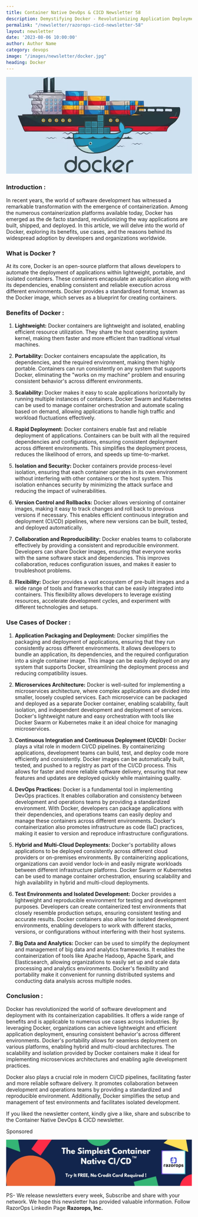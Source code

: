 ```yaml
---
title: Container Native DevOps & CICD Newsletter 58
description: Demystifying Docker - Revolutionizing Application Deployment and Scalability
permalink: "/newsletter/razorops-cicd-newsletter-58"
layout: newsletter
date: '2023-08-06 10:00:00'
author: Author Name
category: devops
image: "/images/newsletter/docker.jpg"
heading: Docker
---
```


![](/images/newsletter/docker.jpg)
<br>


### <b>Introduction :</b>

In recent years, the world of software development has witnessed a remarkable transformation with the emergence of containerization. Among the numerous containerization platforms available today, Docker has emerged as the de facto standard, revolutionizing the way applications are built, shipped, and deployed. In this article, we will delve into the world of Docker, exploring its benefits, use cases, and the reasons behind its widespread adoption by developers and organizations worldwide.

### <b> What is Docker ?</b>

At its core, Docker is an open-source platform that allows developers to automate the deployment of applications within lightweight, portable, and isolated containers. These containers encapsulate an application along with its dependencies, enabling consistent and reliable execution across different environments. Docker provides a standardised format, known as the Docker image, which serves as a blueprint for creating containers.

### <b>Benefits of Docker :</b>

1. **Lightweight:** Docker containers are lightweight and isolated, enabling efficient resource utilization. They share the host operating system kernel, making them faster and more efficient than traditional virtual machines.

2. **Portability:** Docker containers encapsulate the application, its dependencies, and the required environment, making them highly portable. Containers can run consistently on any system that supports Docker, eliminating the "works on my machine" problem and ensuring consistent behavior's across different environments.

3. **Scalability:** Docker makes it easy to scale applications horizontally by running multiple instances of containers. Docker Swarm and Kubernetes can be used to manage container orchestration and automate scaling based on demand, allowing applications to handle high traffic and workload fluctuations effectively.

4. **Rapid Deployment:** Docker containers enable fast and reliable deployment of applications. Containers can be built with all the required dependencies and configurations, ensuring consistent deployment across different environments. This simplifies the deployment process, reduces the likelihood of errors, and speeds up time-to-market.

5. **Isolation and Security:** Docker containers provide process-level isolation, ensuring that each container operates in its own environment without interfering with other containers or the host system. This isolation enhances security by minimizing the attack surface and reducing the impact of vulnerabilities.

6. **Version Control and Rollbacks:** Docker allows versioning of container images, making it easy to track changes and roll back to previous versions if necessary. This enables efficient continuous integration and deployment (CI/CD) pipelines, where new versions can be built, tested, and deployed automatically.

7. **Collaboration and Reproducibility:** Docker enables teams to collaborate effectively by providing a consistent and reproducible environment. Developers can share Docker images, ensuring that everyone works with the same software stack and dependencies. This improves collaboration, reduces configuration issues, and makes it easier to troubleshoot problems.

8. **Flexibility:** Docker provides a vast ecosystem of pre-built images and a wide range of tools and frameworks that can be easily integrated into containers. This flexibility allows developers to leverage existing resources, accelerate development cycles, and experiment with different technologies and setups.

### <b>Use Cases of Docker :</b>

1. **Application Packaging and Deployment:** Docker simplifies the packaging and deployment of applications, ensuring that they run consistently across different environments. It allows developers to bundle an application, its dependencies, and the required configuration into a single container image. This image can be easily deployed on any system that supports Docker, streamlining the deployment process and reducing compatibility issues.

2. **Microservices Architecture:** Docker is well-suited for implementing a microservices architecture, where complex applications are divided into smaller, loosely coupled services. Each microservice can be packaged and deployed as a separate Docker container, enabling scalability, fault isolation, and independent development and deployment of services. Docker's lightweight nature and easy orchestration with tools like Docker Swarm or Kubernetes make it an ideal choice for managing microservices.

3. **Continuous Integration and Continuous Deployment (CI/CD):** Docker plays a vital role in modern CI/CD pipelines. By containerizing applications, development teams can build, test, and deploy code more efficiently and consistently. Docker images can be automatically built, tested, and pushed to a registry as part of the CI/CD process. This allows for faster and more reliable software delivery, ensuring that new features and updates are deployed quickly while maintaining quality.

4. **DevOps Practices:** Docker is a fundamental tool in implementing DevOps practices. It enables collaboration and consistency between development and operations teams by providing a standardized environment. With Docker, developers can package applications with their dependencies, and operations teams can easily deploy and manage these containers across different environments. Docker's containerization also promotes infrastructure as code (IaC) practices, making it easier to version and reproduce infrastructure configurations.

5. **Hybrid and Multi-Cloud Deployments:** Docker's portability allows applications to be deployed consistently across different cloud providers or on-premises environments. By containerizing applications, organizations can avoid vendor lock-in and easily migrate workloads between different infrastructure platforms. Docker Swarm or Kubernetes can be used to manage container orchestration, ensuring scalability and high availability in hybrid and multi-cloud deployments.

6. **Test Environments and Isolated Development:** Docker provides a lightweight and reproducible environment for testing and development purposes. Developers can create containerized test environments that closely resemble production setups, ensuring consistent testing and accurate results. Docker containers also allow for isolated development environments, enabling developers to work with different stacks, versions, or configurations without interfering with their host systems.

7. **Big Data and Analytics:** Docker can be used to simplify the deployment and management of big data and analytics frameworks. It enables the containerization of tools like Apache Hadoop, Apache Spark, and Elasticsearch, allowing organizations to easily set up and scale data processing and analytics environments. Docker's flexibility and portability make it convenient for running distributed systems and conducting data analysis across multiple nodes.

### <b>Conclusion :</b>

Docker has revolutionized the world of software development and deployment with its containerization capabilities. It offers a wide range of benefits and is applicable to numerous use cases across industries. By leveraging Docker, organizations can achieve lightweight and efficient application deployment, ensuring consistent behavior's across different environments. Docker's portability allows for seamless deployment on various platforms, enabling hybrid and multi-cloud architectures. The scalability and isolation provided by Docker containers make it ideal for implementing microservices architectures and enabling agile development practices.

Docker also plays a crucial role in modern CI/CD pipelines, facilitating faster and more reliable software delivery. It promotes collaboration between development and operations teams by providing a standardized and reproducible environment. Additionally, Docker simplifies the setup and management of test environments and facilitates isolated development.

If you liked the newsletter content, kindly give a like, share and subscribe to the Container Native DevOps & CICD newsletter.

Sponsored

![Logo](/images/newsletter/simplest%20native%20cicd%20logo.jpg)

PS- We release newsletters every week,  Subscribe and share with your network. We hope this newsletter has provided valuable information. Follow RazorOps Linkedin Page
<a href="https://www.linkedin.com/company/razorops/" target=_blank style="text-decoration: none"> **Razorops, Inc.**</a>